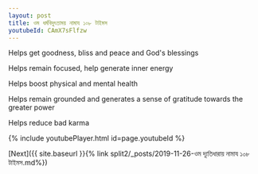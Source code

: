 ```yaml
---
layout: post
title: ওম ধর্মবিদুৎতাময় নামায ১০৮ টাইমস
youtubeId: CAmX7sFlfzw
---
```

 
 
Helps get goodness, bliss and peace and God's blessings
 
Helps remain focused, help generate inner energy 
 
Helps boost physical and mental health 
 
Helps remain grounded and generates a sense of gratitude towards the greater power 
 
Helps reduce bad karma
 
 
 
 


{% include youtubePlayer.html id=page.youtubeId %}
 
[Next]({{ site.baseurl }}{% link  split2/_posts/2019-11-26-ওম দ্যূতিধারায় নামায ১০৮ টাইমস.md%})
 
